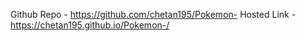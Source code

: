 Github Repo -  https://github.com/chetan195/Pokemon-
Hosted  Link -  https://chetan195.github.io/Pokemon-/
